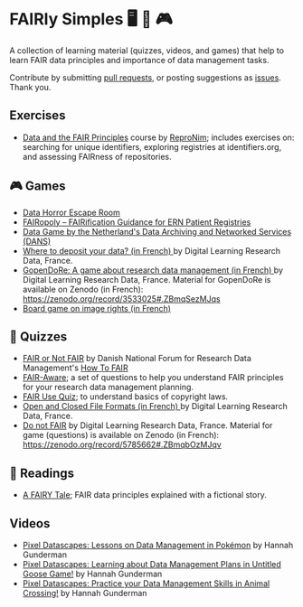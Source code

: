 # FAIRly Simples 🖥 🧩 🎮 
A collection of learning material (quizzes, videos, and games) that help to learn FAIR data principles and importance of data management tasks.

Contribute by submitting [pull requests](https://github.com/Nazeeefa/FAIRly-simples/pulls), or posting suggestions as [issues](https://github.com/Nazeeefa/FAIRly-simples/issues). Thank you.

## Exercises
- [Data and the FAIR Principles](http://www.repronim.org/module-FAIR-data/reference/) course by [ReproNim](https://www.repronim.org/); includes exercises on: searching for unique identifiers, exploring registries at identifiers.org, and assessing FAIRness of repositories.

## 🎮 Games
- [Data Horror Escape Room](https://sites.google.com/vu.nl/datahorror/home)
- [FAIRopoly – FAIRification Guidance for ERN Patient Registries](https://www.ejprarediseases.org/fairopoly/)
- [Data Game by the Netherland's Data Archiving and Networked Services (DANS)](https://dans.knaw.nl/en/dans-data-game/)
- [Where to deposit your data? (in French) ](https://doranum.fr/depot-entrepots/choix-entrepot-depot-donnees_10_13143_n61e-b629/) by Digital Learning Research Data, France.
- [GopenDoRe: A game about research data management (in French) ](https://doranum.fr/enjeux-benefices/gopendore-jeu-sur-la-gestion-des-donnees-de-recherche_10_13143_91td-qe92/)by Digital Learning Research Data, France. Material for GopenDoRe is available on Zenodo (in French): https://zenodo.org/record/3533025#.ZBmqSezMJqs
- [Board game on image rights (in French) ](https://doranum.fr/2021/01/05/jeu-de-plateau-sur-le-droit-des-images/)

## 📝 Quizzes
- [FAIR or Not FAIR](https://howtofair.dk/quiz/) by Danish National Forum for Research Data Management's [How To FAIR](https://howtofair.dk/about/)
- [FAIR-Aware](https://fairaware.dans.knaw.nl/); a set of questions to help you understand FAIR principles for your research data management planning.
- [FAIR Use Quiz](https://www.infodocket.com/2015/02/28/what-is-and-is-not-fair-use-mit-libraries-debuts-mobile-version-of-fair-use-quiz/); to understand basics of copyright laws.
- [Open and Closed File Formats (in French) ](https://doranum.fr/stockage-archivage/quiz-format-ouvert-ou-ferme_10_13143_mcwq-qs64/) by Digital Learning Research Data, France.
- [Do not FAIR](https://doranum.fr/2021/10/18/faut-pas-sen-fair-avec-le-service-formation/) by Digital Learning Research Data, France. Material for game (questions) is available on Zenodo (in French): https://zenodo.org/record/5785662#.ZBmqbOzMJqv

## 📖 Readings
- [A FAIRY Tale](https://zenodo.org/record/2248200#.Y06UM-xBweb); FAIR data principles explained with a fictional story.

## Videos
- [Pixel Datascapes: Lessons on Data Management in Pokémon](https://www.youtube.com/watch?v=7Fc3k7x-IiM) by Hannah Gunderman
- [Pixel Datascapes: Learning about Data Management Plans in Untitled Goose Game!](https://www.youtube.com/watch?v=Q9WxR40FdGc) by Hannah Gunderman
- [Pixel Datascapes: Practice your Data Management Skills in Animal Crossing!](https://www.youtube.com/watch?v=D0poLda_k6A) by Hannah Gunderman
